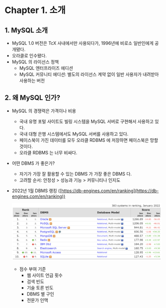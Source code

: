# Chapter 1. 소개

## 1. MySQL 소개

- MySQL 1.0 버전은 TcX 사내에서만 사용되다가, 1996년에 비로소 일반인에게 공개됐다.
- 오라클로 인수됐다.
- MySQL 의 라이선스 정책
    - MySQL 엔터프라이즈 에디션
    - MySQL 커뮤니티 에디션: 별도의 라이선스 계약 없이 일반 사용자가 내려받아 사용하는 버전


## 2. 왜 MySQL 인가?

- MySQL 의 경쟁력은 가격이나 비용
    - 국내 유명 포털 사이트도 빌링 시스템을 MySQL 서버로 구현해서 사용하고 있다.
    - 국내 대형 은행 시스템에서도 MySQL 서버를 사용하고 있다.
    - 페이스북이 가진 데이터를 모두 오라클 RDBMS 에 저장하면 페이스북은 망할 것이다.
    - 오라클 RDBMS 는 너무 비싸다.
- 어떤 DBMS 가 좋은가?
    - 자기가 가장 잘 활용할 수 있는 DBMS 가 가장 좋은 DBMS 다.
    - 고려할 순서: 안정성 > 성능과 기능 > 커뮤니티나 인지도

- 2022년 1월 DBMS 랭킹 ([https://db-engines.com/en/ranking](https://db-engines.com/en/ranking))
    
    ![Untitled](realmysql/1/Untitled.png)
    
    - 점수 부여 기준
        - 웹 사이트 언급 횟수
        - 검색 빈도
        - 기술 토론 빈도
        - DBMS 별 구인
        - 전문가 인맥
